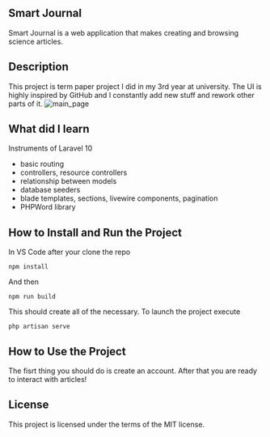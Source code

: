 ## Smart Journal

Smart Journal is a web application that makes creating and browsing science articles. 

## Description

This project is term paper project I did in my 3rd year at university. The UI is highly inspired by GitHub and I constantly add new stuff and rework other parts of it. 
![main_page](https://github.com/krllmm/Smart_Journal/assets/137904300/ec838d23-0876-42aa-80d0-29bc18a0b021)

## What did I learn

Instruments of Laravel 10
<ul>
    <li>basic routing</li>
    <li>controllers, resource controllers</li>
    <li>relationship between models</li>
    <li>database seeders</li>
    <li>blade templates, sections, livewire components, pagination</li>
    <li>PHPWord library</li>
</ul>

## How to Install and Run the Project
In VS Code after your clone the repo
```
npm install
```
And then
```
npm run build
```
This should create all of the necessary.
To launch the project execute

```
php artisan serve
```
## How to Use the Project

The fisrt thing you should do is create an account. After that you are ready to interact with articles!

## License

This project is licensed under the terms of the MIT license.
